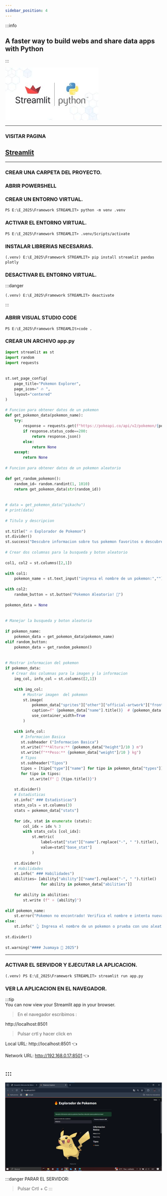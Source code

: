 ```yaml
---
sidebar_position: 4
---
```


:::info
## A faster way to build webs and share data apps with Python
:::

![Python](./img/streamlit.jpg)

---

### VISITAR PAGINA
 ## [Streamlit](https://streamlit.io/)
 

---
### CREAR UNA CARPETA DEL PROYECTO.

### ABRIR POWERSHELL 
### CREAR UN ENTORNO VIRTUAL. 
```
PS E:\E_2025\Framework STREAMLIT> python -m venv .venv
```

### ACTIVAR EL ENTORNO VIRTUAL.  
```
PS E:\E_2025\Framework STREAMLIT> .venv/Scripts/activate
```

### INSTALAR LIBRERIAS NECESARIAS.  
```
(.venv) E:\E_2025\Framework STREAMLIT> pip install streamlit pandas plotly 
```

### DESACTIVAR EL ENTORNO VIRTUAL.  
:::danger
```
(.venv) E:\E_2025\Framework STREAMLIT> deactivate
```
:::

### ABRIR VISUAL STUDIO CODE
```
PS E:\E_2025\Framework STREAMLIt>code .  
```

### CREAR UN ARCHIVO app.py
 
```python
import streamlit as st
import random
import requests


st.set_page_config(
    page_title="Pokemon Explorer",
    page_icon=" 🔥 ",
    layout="centered"
)

# Funcion para obtener datos de un pokemon
def get_pokemon_data(pokemon_name):
    try:
        response = requests.get(f"https://pokeapi.co/api/v2/pokemon/{pokemon_name.lower()}")
        if response.status_code==200:
            return response.json()
        else:
            return None
    except:
        return None
    
# Funcion para obtener datos de un pokemon aleatorio

def get_random_pokemon():
    random_id= random.randint(1, 1010)
    return get_pokemon_data(str(random_id))


# data = get_pokemon_data("pikachu")
# print(data)

# Titulo y descripcion

st.title(" 🔥 Explorador de Pokemon")
st.divider()
st.success("Descubre informacion sobre tus pokemon favoritos o descubre nuevos pokemon al azar!")

# Crear dos columnas para la busqueda y boton aleatorio

col1, col2 = st.columns([2,1])

with col1:
    pokemon_name = st.text_input("ingresa el nombre de un pokemon:","")

with col2:
    random_button = st.button("Pokemon Aleatorio! 🎲")

pokemon_data = None


# Manejar la busqueda y boton aleatorio

if pokemon_name:
    pokemon_data = get_pokemon_data(pokemon_name)
elif random_button:
    pokemon_data = get_random_pokemon()

 
# Mostrar informacion del pokemon  
if pokemon_data:
   # Crear dos columnas para la imagen y la informacion
    img_col, info_col = st.columns([2,1])

    with img_col:
        # Mostrar imagen  del pokemon  
        st.image(
            pokemon_data["sprites"]["other"]["official-artwork"]["front_default"],
            caption=f" {pokemon_data["name"].title()}  # {pokemon_data["id"]} ",
            use_container_width=True
        )

    with info_col:
       # Informacion Basica
       st.subheader ("Informacion Basica")
       st.write(f"**Altura:** {pokemon_data["height"]/10 } m")
       st.write(f"**Peso:** {pokemon_data["weight"]/10 } kg")
       # Tipos
       st.subheader("Tipos")
       tipos = [tipo["type"]["name"] for tipo in pokemon_data["types"]]
       for tipo in tipos:
           st.write(f" 🔸 {tipo.title()}")

    st.divider()
    # Estadisticas
    st.info(" ### Estadisticas")
    stats_cols = st.columns(3)
    stats = pokemon_data["stats"]

    for idx, stat in enumerate (stats):
        col_idx = idx % 3
        with stats_cols [col_idx]:
            st.metric(
                label=stat["stat"]["name"].replace("-", " ").title(),
                value=stat["base_stat"]
            )

    st.divider() 
    # Habilidades
    st.info(" ### Habilidades")
    abilities= [ability["ability"]["name"].replace("-", " ").title()
                for ability in pokemon_data["abilities"]]

    for ability in abilities:
        st.write (f" ⭐ {ability}")

elif pokemon_name:
    st.error("Pokemon no encontrado! Verifica el nombre e intenta nuevamente")
else:
    st.info(" 👆 Ingresa el nombre de un pokemon o prueba con uno aleatorio")

st.divider()
 
st.warning("#### Juamaya 🍺 2025")


```  
 

---


### ACTIVAR EL SERVIDOR Y EJECUTAR LA APLICACION.
```
(.venv) PS E:\E_2025\Framework STREAMLIT> streamlit run app.py
```

  



### VER LA APLICACION EN EL NAVEGADOR.
:::tip  
 You can now view your Streamlit app in your browser.
 

>En el navegador escribimos :

 http://localhost:8501  

>Pulsar crtl y hacer click en 

 Local URL: http://localhost:8501 👈

 Network URL: http://192.168.0.17:8501 👈

:::
---

![Python](./img/app-Pokemon.png)

:::danger  PARAR EL SERVIDOR:
 > Pulsar  Crtl + C
:::
